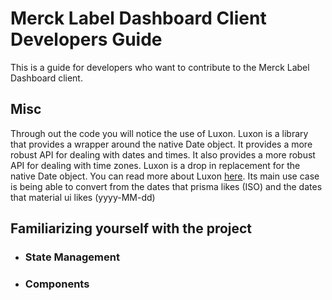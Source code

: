 # Merck Label Dashboard Client Developers Guide

This is a guide for developers who want to contribute to the Merck Label Dashboard client.

## Misc
Through out the code you will notice the use of Luxon. Luxon is a library that provides a wrapper around the native Date object. It provides a more robust API for dealing with dates and times. It also provides a more robust API for dealing with time zones. Luxon is a drop in replacement for the native Date object. You can read more about Luxon [here](https://moment.github.io/luxon/).
Its main use case is being able to convert from the dates that prisma likes (ISO) and the dates that material ui likes (yyyy-MM-dd)

## Familiarizing yourself with the project

- ### State Management

- ### Components